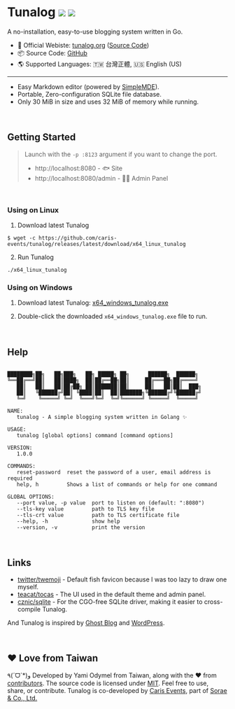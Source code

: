 # Tunalog [![](https://img.shields.io/github/v/release/caris-events/tunalog)](https://github.com/caris-events/tunalog/releases) [![](https://img.shields.io/badge/license-MIT-green)](https://github.com/caris-events/tunalog/blob/master/LICENSE)

A no-installation, easy-to-use blogging system written in Go.

-   📘 Official Webiste: [tunalog.org](https://tunalog.org) ([Source Code](https://github.com/caris-events/tunalog-docs))
-   📦 Source Code: [GitHub](https://github.com/caris-events/tunalog)
-   🌎 Supported Languages: 🇹🇼 台灣正體, 🇺🇸 English (US)

---

-   Easy Markdown editor (powered by [SimpleMDE](<[https://simplemde.com/](https://github.com/sparksuite/simplemde-markdown-editor)>)).
-   Portable, Zero-configuration SQLite file database.
-   Only 30 MiB in size and uses 32 MiB of memory while running.

&nbsp;

## Getting Started

> Launch with the `-p :8123` argument if you want to change the port.
>
> -   http://localhost:8080 - 🐟 Site
> -   http://localhost:8080/admin - 👩‍💼 Admin Panel

&nbsp;

### Using on Linux

1. Download latest Tunalog

```
$ wget -c https://github.com/caris-events/tunalog/releases/latest/download/x64_linux_tunalog
```

2. Run Tunalog

```
./x64_linux_tunalog
```

### Using on Windows

1. Download latest Tunalog: [x64_windows_tunalog.exe](https://github.com/caris-events/tunalog/releases/latest/download/x64_windows_tunalog.exe)

2. Double-click the downloaded `x64_windows_tunalog.exe` file to run.

&nbsp;

## Help

```

████████╗██╗   ██╗███╗   ██╗ █████╗ ██╗      ██████╗  ██████╗
╚══██╔══╝██║   ██║████╗  ██║██╔══██╗██║     ██╔═══██╗██╔════╝
   ██║   ██║   ██║██╔██╗ ██║███████║██║     ██║   ██║██║  ███╗
   ██║   ╚██████╔╝██║ ╚████║██║  ██║███████╗╚██████╔╝╚██████╔╝
   ╚═╝    ╚═════╝ ╚═╝  ╚═══╝╚═╝  ╚═╝╚══════╝ ╚═════╝  ╚═════╝

NAME:
   tunalog - A simple blogging system written in Golang ✨

USAGE:
   tunalog [global options] command [command options]

VERSION:
   1.0.0

COMMANDS:
   reset-password  reset the password of a user, email address is required
   help, h         Shows a list of commands or help for one command

GLOBAL OPTIONS:
   --port value, -p value  port to listen on (default: ":8080")
   --tls-key value         path to TLS key file
   --tls-crt value         path to TLS certificate file
   --help, -h              show help
   --version, -v           print the version
```

&nbsp;

## Links

-   [twitter/twemoji](https://github.com/twitter/twemoji) - Default fish favicon because I was too lazy to draw one myself.
-   [teacat/tocas](https://github.com/teacat/tocas) - The UI used in the default theme and admin panel.
-   [cznic/sqlite](https://gitlab.com/cznic/sqlite) - For the CGO-free SQLite driver, making it easier to cross-compile Tunalog.

And Tunalog is inspired by [Ghost Blog](https://ghost.org/) and [WordPress](https://wordpress.org/).

&nbsp;

## ❤️ Love from Taiwan

٩(ˊᗜˋ\*)و Developed by Yami Odymel from <span class="ts-flag is-taiwan-flag is-small"></span> Taiwan, along with the ❤️ from [contributors](https://github.com/caris-events/tunalog/graphs/contributors). The source code is licensed under [MIT](https://github.com/caris-events/tunalog/blob/master/LICENSE). Feel free to use, share, or contribute. Tunalog is co-developed by [Caris Events](https://caris.events), part of [Sorae & Co., Ltd.](https://sorae.co)
